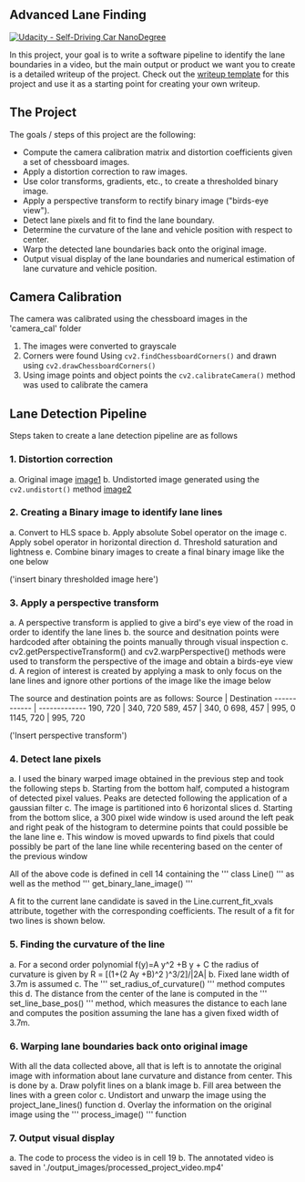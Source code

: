 ## Advanced Lane Finding
[![Udacity - Self-Driving Car NanoDegree](https://s3.amazonaws.com/udacity-sdc/github/shield-carnd.svg)](http://www.udacity.com/drive)


In this project, your goal is to write a software pipeline to identify the lane boundaries in a video, but the main output or product we want you to create is a detailed writeup of the project.  Check out the [writeup template](https://github.com/udacity/CarND-Advanced-Lane-Lines/blob/master/writeup_template.md) for this project and use it as a starting point for creating your own writeup.  

The Project
---

The goals / steps of this project are the following:

* Compute the camera calibration matrix and distortion coefficients given a set of chessboard images.
* Apply a distortion correction to raw images.
* Use color transforms, gradients, etc., to create a thresholded binary image.
* Apply a perspective transform to rectify binary image ("birds-eye view").
* Detect lane pixels and fit to find the lane boundary.
* Determine the curvature of the lane and vehicle position with respect to center.
* Warp the detected lane boundaries back onto the original image.
* Output visual display of the lane boundaries and numerical estimation of lane curvature and vehicle position.

[//]: # (Image References)

[image1]: ./test_images/test1.jpg "Original Image"
[image2]: ./output_images/undistorted_test1.jpg "Undistorted Image"
[image3]: ./examples/binary_combo_example.jpg "Binary Example"
[image4]: ./examples/warped_straight_lines.jpg "Warp Example"
[image5]: ./examples/color_fit_lines.jpg "Fit Visual"
[image6]: ./examples/example_output.jpg "Output"
[video1]: ./project_video.mp4 "Video"

## Camera Calibration

The camera was calibrated using the chessboard images in the 'camera_cal' folder
1. The images were converted to grayscale
2. Corners were found Using `cv2.findChessboardCorners()` and drawn using `cv2.drawChessboardCorners()`
3. Using image points and object points the `cv2.calibrateCamera()` method was used to calibrate the camera

## Lane Detection Pipeline

Steps taken to create a lane detection pipeline are as follows

### 1. Distortion correction

  a. Original image
  [image1]
  b. Undistorted image generated using the `cv2.undistort()` method 
  [image2]

### 2. Creating a Binary image to identify lane lines
  a. Convert to HLS space
  b. Apply absolute Sobel operator on the image
  c. Apply sobel operator in horizontal direction
  d. Threshold saturation and lightness
  e. Combine binary images to create a final binary image like the one below

('insert binary thresholded image here')

### 3. Apply a perspective transform
  a. A perspective transform is applied to give a bird's eye view of the road in order to identify the lane lines
  b. the source and desitnation points were hardcoded after obtaining the points manually through visual inspection
  c. cv2.getPerspectiveTransform() and cv2.warpPerspective() methods were used to transform the perspective of the image and obtain a birds-eye view
  d. A region of interest is created by applying a mask to only focus on the lane lines and ignore other portions of the image like the image below

The source and destination points are as follows:
Source | Destination
------------ | -------------
190, 720 | 340, 720
589, 457 | 340, 0
698, 457 | 995, 0
1145, 720 | 995, 720

('Insert perspective transform')

### 4. Detect lane pixels
  a. I used the binary warped image obtained in the previous step and took the following steps
  b. Starting from the bottom half, computed a histogram of detected pixel values. Peaks are detected following the application of a gaussian filter
  c. The image is partitioned into 6 horizontal slices
  d. Starting from the bottom slice, a 300 pixel wide window is used around the left peak and right peak of the histogram to determine points that could possible be the lane line
  e. This window is moved upwards to find pixels that could possibly be part of the lane line while recentering based on the center of the previous window
 
All of the above code is defined in cell 14 containing the ''' class Line() ''' as well as the method ''' get_binary_lane_image() '''
  
A fit to the current lane candidate is saved in the Line.current_fit_xvals attribute, together with the corresponding coefficients. The result of a fit for two lines is shown below.

### 5. Finding the curvature of the line
  a. For a second order polynomial f(y)=A y^2 +B y + C the radius of curvature is given by R = [(1+(2 Ay +B)^2 )^3/2]/|2A|
  b. Fixed lane width of 3.7m is assumed
  c. The ''' set_radius_of_curvature() ''' method computes this
  d. The distance from the center of the lane is computed in the ''' set_line_base_pos() ''' method, which measures the distance to each lane and computes the position assuming the lane has a given fixed width of 3.7m.

### 6. Warping lane boundaries back onto original image
With all the data collected above, all that is left is to annotate the original image with information about lane curvature and distance from center. This is done by
  a. Draw polyfit lines on a blank image
  b. Fill area between the lines with a green color
  c. Undistort and unwarp the image using the project_lane_lines() function
  d. Overlay the information on the original image using the ''' process_image() ''' function
  
### 7. Output visual display
  a. The code to process the video is in cell 19
  b. The annotated video is saved in './output_images/processed_project_video.mp4'
